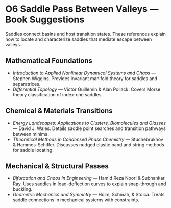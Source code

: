 # O6 Saddle Pass Between Valleys — Book Suggestions

Saddles connect basins and host transition states. These references explain how to locate and characterize saddles that mediate escape between valleys.

## Mathematical Foundations
- *Introduction to Applied Nonlinear Dynamical Systems and Chaos* — Stephen Wiggins. Provides invariant manifold theory for saddles and separatrices.
- *Differential Topology* — Victor Guillemin & Alan Pollack. Covers Morse theory classification of index-one saddles.

## Chemical & Materials Transitions
- *Energy Landscapes: Applications to Clusters, Biomolecules and Glasses* — David J. Wales. Details saddle point searches and transition pathways between minima.
- *Theoretical Methods in Condensed Phase Chemistry* — Stuchebrukhov & Hammes-Schiffer. Discusses nudged elastic band and string methods for saddle locating.

## Mechanical & Structural Passes
- *Bifurcation and Chaos in Engineering* — Hamid Reza Noori & Subhankar Ray. Uses saddles in load-deflection curves to explain snap-through and buckling.
- *Geometric Mechanics and Symmetry* — Holm, Schmah, & Stoica. Treats saddle connections in mechanical systems with constraints.
